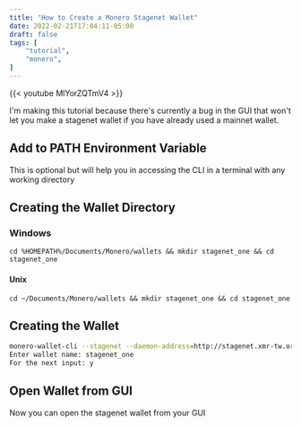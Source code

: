 ```yaml
---
title: "How to Create a Monero Stagenet Wallet"
date: 2022-02-21T17:04:11-05:00
draft: false
tags: [
    "tutorial",
    "monero",
]
---
```


{{< youtube MlYorZQTmV4 >}}

I'm making this tutorial because there's currently a bug in the GUI that won't let
you make a stagenet wallet if you have already used a mainnet wallet.

## Add to PATH Environment Variable

This is optional but will help you in accessing the CLI in a terminal with any working directory

## Creating the Wallet Directory

### Windows

`cd %HOMEPATH%/Documents/Monero/wallets && mkdir stagenet_one && cd stagenet_one`

#### Unix

`cd ~/Documents/Monero/wallets && mkdir stagenet_one && cd stagenet_one`

## Creating the Wallet

```bash
monero-wallet-cli --stagenet --daemon-address=http://stagenet.xmr-tw.org:38081 --untrusted-daemon
Enter wallet name: stagenet_one
For the next input: y
```

## Open Wallet from GUI

Now you can open the stagenet wallet from your GUI
